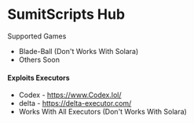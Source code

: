 # SumitScripts Hub
Supported Games
- Blade-Ball (Don't Works With Solara)
- Others Soon
#### Exploits Executors
- Codex - https://www.Codex.lol/
- delta - https://delta-executor.com/
- Works With All Executors (Don't Works With Solara)
